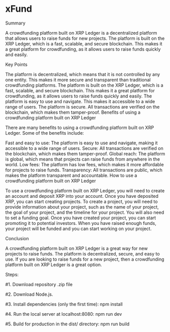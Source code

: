 # xFund

Summary

A crowdfunding platform built on XRP Ledger is a decentralized platform that allows users to raise funds for new projects. The platform is built on the XRP Ledger, which is a fast, scalable, and secure blockchain. This makes it a great platform for crowdfunding, as it allows users to raise funds quickly and easily.

Key Points

The platform is decentralized, which means that it is not controlled by any one entity. This makes it more secure and transparent than traditional crowdfunding platforms.
The platform is built on the XRP Ledger, which is a fast, scalable, and secure blockchain. This makes it a great platform for crowdfunding, as it allows users to raise funds quickly and easily.
The platform is easy to use and navigate. This makes it accessible to a wide range of users.
The platform is secure. All transactions are verified on the blockchain, which makes them tamper-proof.
Benefits of using a crowdfunding platform built on XRP Ledger

There are many benefits to using a crowdfunding platform built on XRP Ledger. Some of the benefits include:

Fast and easy to use: The platform is easy to use and navigate, making it accessible to a wide range of users.
Secure: All transactions are verified on the blockchain, which makes them tamper-proof.
Global reach: The platform is global, which means that projects can raise funds from anywhere in the world.
Low fees: The platform has low fees, which makes it more affordable for projects to raise funds.
Transparency: All transactions are public, which makes the platform transparent and accountable.
How to use a crowdfunding platform built on XRP Ledger

To use a crowdfunding platform built on XRP Ledger, you will need to create an account and deposit XRP into your account. Once you have deposited XRP, you can start creating projects. To create a project, you will need to provide information about your project, such as the name of your project, the goal of your project, and the timeline for your project. You will also need to set a funding goal. Once you have created your project, you can start promoting it to potential investors. When you have raised enough funds, your project will be funded and you can start working on your project.

Conclusion

A crowdfunding platform built on XRP Ledger is a great way for new projects to raise funds. The platform is decentralized, secure, and easy to use. If you are looking to raise funds for a new project, then a crowdfunding platform built on XRP Ledger is a great option.

Steps:

#1.	Download repository .zip file

#2.	Download Node.js.

#3. Install dependencies (only the first time):
npm install

#4. Run the local server at localhost:8080:
npm run dev

#5. Build for production in the dist/ directory:
npm run build





